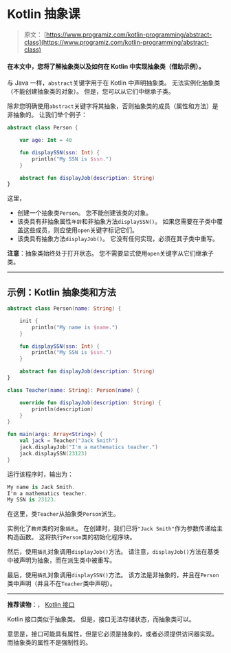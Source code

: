 # Kotlin 抽象课

> 原文： [https://www.programiz.com/kotlin-programming/abstract-class](https://www.programiz.com/kotlin-programming/abstract-class)

#### 在本文中，您将了解抽象类以及如何在 Kotlin 中实现抽象类（借助示例）。

与 Java 一样，`abstract`关键字用于在 Kotlin 中声明抽象类。 无法实例化抽象类（不能创建抽象类的对象）。 但是，您可以从它们中继承子类。

除非您明确使用`abstract`关键字将其抽象，否则抽象类的成员（属性和方法）是非抽象的。 让我们举个例子：

```kt
abstract class Person {

    var age: Int = 40

    fun displaySSN(ssn: Int) {
        println("My SSN is $ssn.")
    }

    abstract fun displayJob(description: String)
}
```

这里，

*   创建一个抽象类`Person`。 您不能创建该类的对象。
*   该类具有非抽象属性`年龄`和非抽象方法`displaySSN()`。 如果您需要在子类中覆盖这些成员，则应使用`open`关键字标记它们。
*   该类具有抽象方法`displayJob()`。 它没有任何实现，必须在其子类中重写。

**注意**：抽象类始终处于打开状态。 您不需要显式使用`open`关键字从它们继承子类。

* * *

## 示例：Kotlin 抽象类和方法

```kt
abstract class Person(name: String) {

    init {
        println("My name is $name.")
    }

    fun displaySSN(ssn: Int) {
        println("My SSN is $ssn.")
    }

    abstract fun displayJob(description: String)
}

class Teacher(name: String): Person(name) {

    override fun displayJob(description: String) {
        println(description)
    }
}

fun main(args: Array<String>) {
    val jack = Teacher("Jack Smith")
    jack.displayJob("I'm a mathematics teacher.")
    jack.displaySSN(23123)
}
```

运行该程序时，输出为：

```kt
My name is Jack Smith.
I'm a mathematics teacher.
My SSN is 23123.
```

在这里，类`Teacher`从抽象类`Person`派生。

实例化了`教师`类的对象`插孔`。 在创建时，我们已将`"Jack Smith"`作为参数传递给主构造函数。 这将执行`Person`类的初始化程序块。

然后，使用`插孔`对象调用`displayJob()`方法。 请注意，`displayJob()`方法在基类中被声明为抽象，而在派生类中被重写。

最后，使用`插孔`对象调用`displaySSN()`方法。 该方法是非抽象的，并且在`Person`类中声明（并且不在`Teacher`类中声明）。

* * *

**推荐读物**：， [Kotlin 接口](/kotlin-programming/interfaces "Interfaces in Kotlin")

Kotlin 接口类似于抽象类。 但是，接口无法存储状态，而抽象类可以。

意思是，接口可能具有属性，但是它必须是抽象的，或者必须提供访问器实现。 而抽象类的属性不是强制性的。